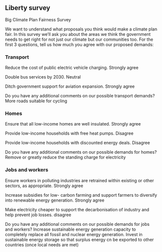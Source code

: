 ## Liberty survey

Big Climate Plan Fairness Survey

We want to understand what proposals you think would make a climate plan fair.  In this survey we’ll ask you about the areas we think the government needs to get right for not just our climate but our communities too.  For the first 3 questions, tell us how much you agree with our proposed demands:

### Transport
Reduce the cost of public electric vehicle charging.
Strongly agree

Double bus services by 2030.
Neutral

Ditch government support for aviation expansion.
Strongly agree

Do you have any additional comments on our possible transport demands?
More roads suitable for cycling

### Homes
Ensure that all low-income homes are well insulated.
Strongly agree

Provide low-income households with free heat pumps.
Disagree

Provide low-income households with discounted energy deals.
Disagree

Do you have any additional comments on our possible demands for homes?
Remove or greatly reduce the standing charge for electricity

### Jobs and workers
Ensure workers in polluting industries are retrained within existing or other sectors, as appropriate.
Strongly agree

Increase subsidies for low- carbon farming and support farmers to diversify into renewable energy generation.
Strongly agree

Make electricity cheaper to support the decarbonisation of industry and help prevent job losses.
disagree

Do you have any additional comments on our possible demands for jobs and workers?
Increase sustainable energy generation capacity to completely replace all fossil and nuclear energy generation.
Invest in sustainable energy storage so that surplus energy cn be exported to other countries (once local needs are met)
